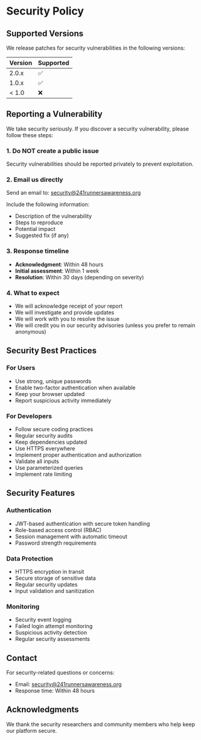# Security Policy

## Supported Versions

We release patches for security vulnerabilities in the following versions:

| Version | Supported          |
| ------- | ------------------ |
| 2.0.x   | :white_check_mark: |
| 1.0.x   | :white_check_mark: |
| < 1.0   | :x:                |

## Reporting a Vulnerability

We take security seriously. If you discover a security vulnerability, please follow these steps:

### 1. Do NOT create a public issue
Security vulnerabilities should be reported privately to prevent exploitation.

### 2. Email us directly
Send an email to: security@241runnersawareness.org

Include the following information:
- Description of the vulnerability
- Steps to reproduce
- Potential impact
- Suggested fix (if any)

### 3. Response timeline
- **Acknowledgment**: Within 48 hours
- **Initial assessment**: Within 1 week
- **Resolution**: Within 30 days (depending on severity)

### 4. What to expect
- We will acknowledge receipt of your report
- We will investigate and provide updates
- We will work with you to resolve the issue
- We will credit you in our security advisories (unless you prefer to remain anonymous)

## Security Best Practices

### For Users
- Use strong, unique passwords
- Enable two-factor authentication when available
- Keep your browser updated
- Report suspicious activity immediately

### For Developers
- Follow secure coding practices
- Regular security audits
- Keep dependencies updated
- Use HTTPS everywhere
- Implement proper authentication and authorization
- Validate all inputs
- Use parameterized queries
- Implement rate limiting

## Security Features

### Authentication
- JWT-based authentication with secure token handling
- Role-based access control (RBAC)
- Session management with automatic timeout
- Password strength requirements

### Data Protection
- HTTPS encryption in transit
- Secure storage of sensitive data
- Regular security updates
- Input validation and sanitization

### Monitoring
- Security event logging
- Failed login attempt monitoring
- Suspicious activity detection
- Regular security assessments

## Contact

For security-related questions or concerns:
- Email: security@241runnersawareness.org
- Response time: Within 48 hours

## Acknowledgments

We thank the security researchers and community members who help keep our platform secure.
